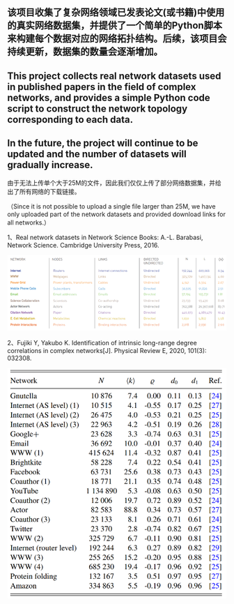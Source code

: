 ## 该项目收集了复杂网络领域已发表论文(或书籍)中使用的真实网络数据集，并提供了一个简单的Python脚本来构建每个数据对应的网络拓扑结构。后续，该项目会持续更新，数据集的数量会逐渐增加。


## This project collects real network datasets used in published papers in the field of complex networks, and provides a simple Python code script to construct the network topology corresponding to each data.

## In the future, the project will continue to be updated and the number of datasets will gradually increase.



由于无法上传单个大于25M的文件，因此我们仅仅上传了部分网络数据集，并给出了所有网络的下载链接。

（Since it is not possible to upload a single file larger than 25M, we have only uploaded part of the network datasets and provided download links for all networks.）



1、Real network datasets in Network Science Books: A.-L. Barabasi, Network Science. Cambridge University Press, 2016. 

![](1.png)

2、Fujiki Y, Yakubo K. Identification of intrinsic long-range degree correlations in complex networks[J]. Physical Review E, 2020, 101(3): 032308.

![](PRE2020.png)
